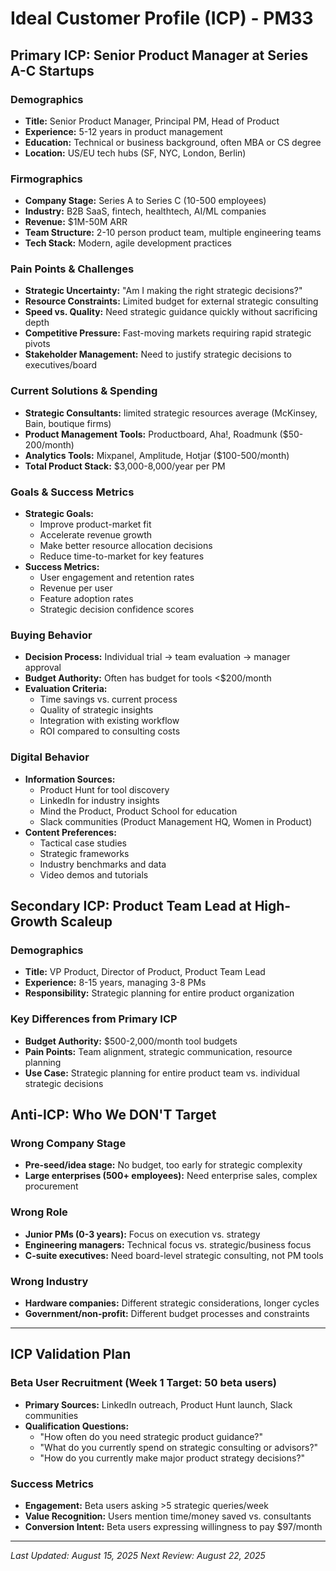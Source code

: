 # Ideal Customer Profile (ICP) - PM33

## Primary ICP: Senior Product Manager at Series A-C Startups

### Demographics
- **Title:** Senior Product Manager, Principal PM, Head of Product
- **Experience:** 5-12 years in product management
- **Education:** Technical or business background, often MBA or CS degree
- **Location:** US/EU tech hubs (SF, NYC, London, Berlin)

### Firmographics  
- **Company Stage:** Series A to Series C (10-500 employees)
- **Industry:** B2B SaaS, fintech, healthtech, AI/ML companies
- **Revenue:** $1M-50M ARR
- **Team Structure:** 2-10 person product team, multiple engineering teams
- **Tech Stack:** Modern, agile development practices

### Pain Points & Challenges
- **Strategic Uncertainty:** "Am I making the right strategic decisions?"
- **Resource Constraints:** Limited budget for external strategic consulting
- **Speed vs. Quality:** Need strategic guidance quickly without sacrificing depth
- **Competitive Pressure:** Fast-moving markets requiring rapid strategic pivots
- **Stakeholder Management:** Need to justify strategic decisions to executives/board

### Current Solutions & Spending
- **Strategic Consultants:** limited strategic resources average (McKinsey, Bain, boutique firms)
- **Product Management Tools:** Productboard, Aha!, Roadmunk ($50-200/month)
- **Analytics Tools:** Mixpanel, Amplitude, Hotjar ($100-500/month)
- **Total Product Stack:** $3,000-8,000/year per PM

### Goals & Success Metrics
- **Strategic Goals:** 
  - Improve product-market fit
  - Accelerate revenue growth
  - Make better resource allocation decisions
  - Reduce time-to-market for key features
- **Success Metrics:**
  - User engagement and retention rates
  - Revenue per user
  - Feature adoption rates
  - Strategic decision confidence scores

### Buying Behavior
- **Decision Process:** Individual trial → team evaluation → manager approval
- **Budget Authority:** Often has budget for tools <$200/month
- **Evaluation Criteria:** 
  - Time savings vs. current process
  - Quality of strategic insights
  - Integration with existing workflow
  - ROI compared to consulting costs

### Digital Behavior
- **Information Sources:** 
  - Product Hunt for tool discovery
  - LinkedIn for industry insights
  - Mind the Product, Product School for education
  - Slack communities (Product Management HQ, Women in Product)
- **Content Preferences:**
  - Tactical case studies
  - Strategic frameworks
  - Industry benchmarks and data
  - Video demos and tutorials

## Secondary ICP: Product Team Lead at High-Growth Scaleup

### Demographics
- **Title:** VP Product, Director of Product, Product Team Lead
- **Experience:** 8-15 years, managing 3-8 PMs
- **Responsibility:** Strategic planning for entire product organization

### Key Differences from Primary ICP
- **Budget Authority:** $500-2,000/month tool budgets
- **Pain Points:** Team alignment, strategic communication, resource planning
- **Use Case:** Strategic planning for entire product team vs. individual strategic decisions

## Anti-ICP: Who We DON'T Target

### Wrong Company Stage
- **Pre-seed/idea stage:** No budget, too early for strategic complexity
- **Large enterprises (500+ employees):** Need enterprise sales, complex procurement

### Wrong Role
- **Junior PMs (0-3 years):** Focus on execution vs. strategy
- **Engineering managers:** Technical focus vs. strategic/business focus
- **C-suite executives:** Need board-level strategic consulting, not PM tools

### Wrong Industry
- **Hardware companies:** Different strategic considerations, longer cycles
- **Government/non-profit:** Different budget processes and constraints

---

## ICP Validation Plan

### Beta User Recruitment (Week 1 Target: 50 beta users)
- **Primary Sources:** LinkedIn outreach, Product Hunt launch, Slack communities
- **Qualification Questions:**
  - "How often do you need strategic product guidance?"
  - "What do you currently spend on strategic consulting or advisors?"
  - "How do you currently make major product strategy decisions?"

### Success Metrics
- **Engagement:** Beta users asking >5 strategic queries/week
- **Value Recognition:** Users mention time/money saved vs. consultants
- **Conversion Intent:** Beta users expressing willingness to pay $97/month

---
*Last Updated: August 15, 2025*
*Next Review: August 22, 2025*